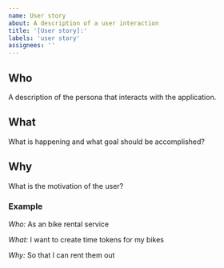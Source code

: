 ```yaml
---
name: User story
about: A description of a user interaction
title: '[User story]:'
labels: 'user story'
assignees: ''
--- 
```


## Who
A description of the persona that interacts with the application.

## What
What is happening and what goal should be accomplished?

## Why
What is the motivation of the user?


### Example
_Who:_ As an bike rental service

_What:_ I want to create time tokens for my bikes

_Why:_ So that I can rent them out